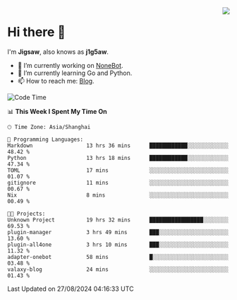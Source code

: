 <a href="#">
  <img align="right" src="https://github-readme-stats.vercel.app/api?username=j1g5awi&count_private=true&show_icons=true&title_color=80070B&text_color=B3B3B3&bg_color=212121&icon_color=80070B" />
</a>

# Hi there 👋

I'm **Jigsaw**, also knows as **j1g5aw**.

- 🔭 I’m currently working on [NoneBot](https://github.com/nonebot).
- 🌱 I’m currently learning Go and Python.
- 📫 How to reach me: [Blog](https://blog.maddestroyer.xyz/).

<!--START_SECTION:waka-->
![Code Time](http://img.shields.io/badge/Code%20Time-1%2C679%20hrs%2045%20mins-blue)

📊 **This Week I Spent My Time On** 

```text
🕑︎ Time Zone: Asia/Shanghai

💬 Programming Languages: 
Markdown                 13 hrs 36 mins      ████████████░░░░░░░░░░░░░   48.42 % 
Python                   13 hrs 18 mins      ████████████░░░░░░░░░░░░░   47.34 % 
TOML                     17 mins             ░░░░░░░░░░░░░░░░░░░░░░░░░   01.07 % 
gitignore                11 mins             ░░░░░░░░░░░░░░░░░░░░░░░░░   00.67 % 
Nix                      8 mins              ░░░░░░░░░░░░░░░░░░░░░░░░░   00.49 % 

🐱‍💻 Projects: 
Unknown Project          19 hrs 32 mins      █████████████████░░░░░░░░   69.53 % 
plugin-manager           3 hrs 49 mins       ███░░░░░░░░░░░░░░░░░░░░░░   13.60 % 
plugin-all4one           3 hrs 10 mins       ███░░░░░░░░░░░░░░░░░░░░░░   11.32 % 
adapter-onebot           58 mins             █░░░░░░░░░░░░░░░░░░░░░░░░   03.48 % 
valaxy-blog              24 mins             ░░░░░░░░░░░░░░░░░░░░░░░░░   01.43 % 
```


 Last Updated on 27/08/2024 04:16:33 UTC
<!--END_SECTION:waka-->

